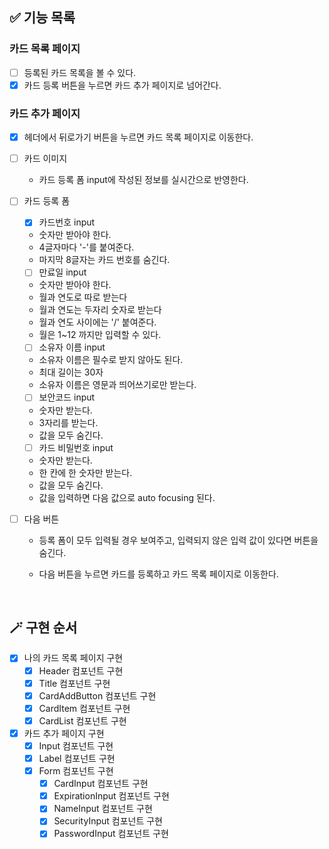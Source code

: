 ## ✅ 기능 목록

### 카드 목록 페이지

- [ ] 등록된 카드 목록을 볼 수 있다.
- [x] 카드 등록 버튼을 누르면 카드 추가 페이지로 넘어간다.

### 카드 추가 페이지

- [x] 헤더에서 뒤로가기 버튼을 누르면 카드 목록 페이지로 이동한다.
- [ ] 카드 이미지
  - 카드 등록 폼 input에 작성된 정보를 실시간으로 반영한다.
- [ ] 카드 등록 폼

  - [x] 카드번호 input
  - 숫자만 받아야 한다.
  - 4글자마다 '-'를 붙여준다.
  - 마지막 8글자는 카드 번호를 숨긴다.

  - [ ] 만료일 input
  - 숫자만 받아야 한다.
  - 월과 연도로 따로 받는다
  - 월과 연도는 두자리 숫자로 받는다
  - 월과 연도 사이에는 '/' 붙여준다.
  - 월은 1~12 까지만 입력할 수 있다.

  - [ ] 소유자 이름 input
  - 소유자 이름은 필수로 받지 않아도 된다.
  - 최대 길이는 30자
  - 소유자 이름은 영문과 띄어쓰기로만 받는다.

  - [ ] 보안코드 input
  - 숫자만 받는다.
  - 3자리를 받는다.
  - 값을 모두 숨긴다.

  - [ ] 카드 비밀번호 input
  - 숫자만 받는다.
  - 한 칸에 한 숫자만 받는다.
  - 값을 모두 숨긴다.
  - 값을 입력하면 다음 값으로 auto focusing 된다.

- [ ] 다음 버튼

  - 등록 폼이 모두 입력될 경우 보여주고, 입력되지 않은 입력 값이 있다면 버튼을 숨긴다.
  - 다음 버튼을 누르면 카드를 등록하고 카드 목록 페이지로 이동한다.

    <br>

## 🪄 구현 순서

- [x] 나의 카드 목록 페이지 구현
  - [x] Header 컴포넌트 구현
  - [x] Title 컴포넌트 구현
  - [x] CardAddButton 컴포넌트 구현
  - [x] CardItem 컴포넌트 구현
  - [x] CardList 컴포넌트 구현
- [x] 카드 추가 페이지 구현
  - [x] Input 컴포넌트 구현
  - [x] Label 컴포넌트 구현
  - [x] Form 컴포넌트 구현
    - [x] CardInput 컴포넌트 구현
    - [x] ExpirationInput 컴포넌트 구현
    - [x] NameInput 컴포넌트 구현
    - [x] SecurityInput 컴포넌트 구현
    - [x] PasswordInput 컴포넌트 구현

